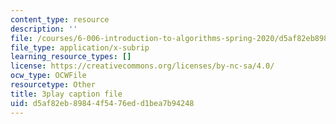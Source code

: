 ```yaml
---
content_type: resource
description: ''
file: /courses/6-006-introduction-to-algorithms-spring-2020/d5af82eb89844f5476edd1bea7b94248_IBfWDYSffUU.srt
file_type: application/x-subrip
learning_resource_types: []
license: https://creativecommons.org/licenses/by-nc-sa/4.0/
ocw_type: OCWFile
resourcetype: Other
title: 3play caption file
uid: d5af82eb-8984-4f54-76ed-d1bea7b94248
---
```

